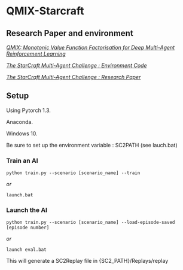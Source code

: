 # QMIX-Starcraft

## Research Paper and environment

[*QMIX: Monotonic Value Function Factorisation for Deep Multi-Agent Reinforcement Learning*](https://arxiv.org/pdf/1803.11485.pdf)

[*The StarCraft Multi-Agent Challenge : Environment Code*](https://github.com/oxwhirl/smac)

[*The StarCraft Multi-Agent Challenge : Research Paper*](https://arxiv.org/pdf/1902.04043.pdf)


## Setup

Using Pytorch 1.3.

Anaconda.

Windows 10.

Be sure to set up the environment variable : SC2PATH (see lauch.bat)

### Train an AI

```
python train.py --scenario [scenario_name] --train
```

*or*

```
launch.bat
```


### Launch the AI

```
python train.py --scenario [scenario_name] --load-episode-saved [episode number]
```

*or*


```
launch eval.bat
```

This will generate a SC2Replay file in {SC2_PATH}/Replays/replay
